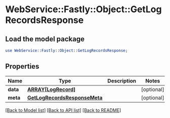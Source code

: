 # WebService::Fastly::Object::GetLogRecordsResponse

## Load the model package
```perl
use WebService::Fastly::Object::GetLogRecordsResponse;
```

## Properties
Name | Type | Description | Notes
------------ | ------------- | ------------- | -------------
**data** | [**ARRAY[LogRecord]**](LogRecord.md) |  | [optional] 
**meta** | [**GetLogRecordsResponseMeta**](GetLogRecordsResponseMeta.md) |  | [optional] 

[[Back to Model list]](../README.md#documentation-for-models) [[Back to API list]](../README.md#documentation-for-api-endpoints) [[Back to README]](../README.md)


